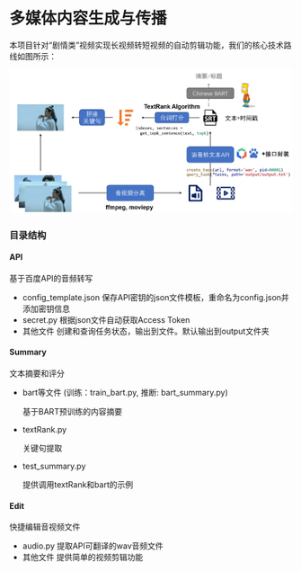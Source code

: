# 多媒体内容生成与传播

本项目针对“剧情类”视频实现长视频转短视频的自动剪辑功能，我们的核心技术路线如图所示：

<img src="img/roadmap.png" alt="roadmap" width="800" />

### 目录结构

#### API

基于百度API的音频转写

- config_template.json
   保存API密钥的json文件模板，重命名为config.json并添加密钥信息
- secret.py
   根据json文件自动获取Access Token
- 其他文件
   创建和查询任务状态，输出到文件。默认输出到output文件夹

#### Summary

文本摘要和评分

- bart等文件 (训练：train_bart.py, 推断: bart_summary.py)
   
   基于BART预训练的内容摘要
   
- textRank.py

   关键句提取

- test_summary.py

   提供调用textRank和bart的示例

#### Edit

快捷编辑音视频文件

- audio.py
   提取API可翻译的wav音频文件
- 其他文件
   提供简单的视频剪辑功能
